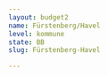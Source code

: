 ```yaml
---
layout: budget2
name: Fürstenberg/Havel
level: kommune
state: BB
slug: Fürstenberg-Havel

---
```



